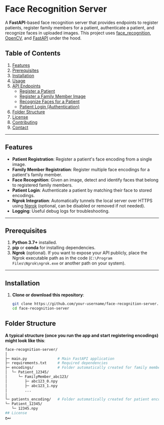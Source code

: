 # Face Recognition Server

A **FastAPI**-based face recognition server that provides endpoints to register patients, register family members for a patient, authenticate a patient, and recognize faces in uploaded images. This project uses [face_recognition](https://github.com/ageitgey/face_recognition), [OpenCV](https://opencv.org/), and [FastAPI](https://fastapi.tiangolo.com/) under the hood.

## Table of Contents

1. [Features](#features)
2. [Prerequisites](#prerequisites)
3. [Installation](#installation)
4. [Usage](#usage)
5. [API Endpoints](#api-endpoints)
   - [Register a Patient](#register-a-patient)
   - [Register a Family Member Image](#register-a-family-member-image)
   - [Recognize Faces for a Patient](#recognize-faces-for-a-patient)
   - [Patient Login (Authentication)](#patient-login-authentication)
6. [Folder Structure](#folder-structure)
7. [License](#license)
8. [Contributing](#contributing)
9. [Contact](#contact)

---

## Features

- **Patient Registration**: Register a patient's face encoding from a single image.
- **Family Member Registration**: Register multiple face encodings for a patient's family member.
- **Face Recognition**: Given an image, detect and identify faces that belong to registered family members.
- **Patient Login**: Authenticate a patient by matching their face to stored encodings.
- **Ngrok Integration**: Automatically tunnels the local server over HTTPS using [Ngrok](https://ngrok.com/) (optional, can be disabled or removed if not needed).
- **Logging**: Useful debug logs for troubleshooting.

---

## Prerequisites

1. **Python 3.7+** installed.
2. **pip** or **conda** for installing dependencies.
3. **Ngrok** (optional). If you want to expose your API publicly, place the Ngrok executable path as in the code (`C:\Program Files\Ngrok\ngrok.exe` or another path on your system).

---

## Installation

1. **Clone or download this repository**:
   ```bash
   git clone https://github.com/your-username/face-recognition-server.git
   cd face-recognition-server


## Folder Structure
**A typical structure (once you run the app and start registering encodings) might look like this**:

   ```bash
face-recognition-server/
│
├─ main.py              # Main FastAPI application
├─ requirements.txt     # Required dependencies
├─ encodings/           # Folder automatically created for family members
│  └─ Patient_12345/
│     └─ FamilyMember_abc123/
│        ├─ abc123_0.npy
│        ├─ abc123_1.npy
│        ...
│
└─ patients_encoding/   # Folder automatically created for patient encodings
   └─ Patient_12345/
      └─ 12345.npy
## License 
نسخ
